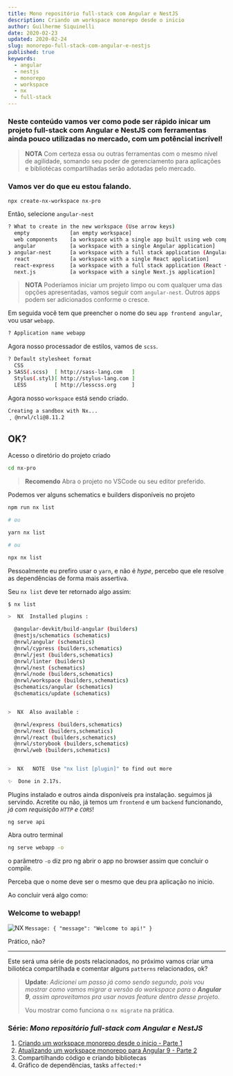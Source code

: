 ```yaml
---
title: Mono repositório full-stack com Angular e NestJS
description: Criando um workspace monorepo desde o inicio
author: Guilherme Siquinelli
date: 2020-02-23
updated: 2020-02-24
slug: monorepo-full-stack-com-angular-e-nestjs
published: true
keywords:
  - angular
  - nestjs
  - monorepo
  - workspace
  - nx
  - full-stack
---
```


### Neste conteúdo vamos ver como pode ser rápido inicar um projeto full-stack com Angular e NestJS com ferramentas ainda pouco utilizadas no mercado, com um potêncial incrível!

> **NOTA**
> Com certeza essa ou outras ferramentas com o mesmo nível de agilidade, somando seu poder de gerenciamento para aplicações e bibliotécas compartilhadas serão adotadas pelo mercado.

### Vamos ver do que eu estou falando.

```bash
npx create-nx-workspace nx-pro
```

Então, selecione `angular-nest`

```bash
? What to create in the new workspace (Use arrow keys)
  empty             [an empty workspace]
  web components    [a workspace with a single app built using web components]
  angular           [a workspace with a single Angular application]
❯ angular-nest      [a workspace with a full stack application (Angular + Nest)]
  react             [a workspace with a single React application]
  react-express     [a workspace with a full stack application (React + Express)]
  next.js           [a workspace with a single Next.js application]
```

> **NOTA**
> Poderíamos iniciar um projeto limpo ou com qualquer uma das opções apresentadas, vamos seguir com `angular-nest`. Outros apps podem ser adicionados conforme o cresce.

Em seguida você tem que preencher o nome do seu `app frontend angular`, vou usar `webapp`.

```bash
? Application name webapp
```

Agora nosso processador de estilos, vamos de `scss`.

```bash
? Default stylesheet format
  CSS
❯ SASS(.scss)  [ http://sass-lang.com   ]
  Stylus(.styl)[ http://stylus-lang.com ]
  LESS         [ http://lesscss.org     ]
```

Agora nosso `workspace` está sendo criado.

```bash
Creating a sandbox with Nx...
⢀ @nrwl/cli@8.11.2
```

## OK?

Acesso o diretório do projeto criado

```bash
cd nx-pro
```

> **Recomendo**
> Abra o projeto no VSCode ou seu editor preferido.

Podemos ver alguns schematics e builders disponíveis no projeto

```bash
npm run nx list

# ou

yarn nx list

# ou

npx nx list
```

Pessoalmente eu prefiro usar o `yarn`, e não é *hype*, percebo que ele resolve as dependências de forma mais assertiva.

Seu `nx list` deve ter retornado algo assim:

```bash
$ nx list

>  NX  Installed plugins :

  @angular-devkit/build-angular (builders)
  @nestjs/schematics (schematics)
  @nrwl/angular (schematics)
  @nrwl/cypress (builders,schematics)
  @nrwl/jest (builders,schematics)
  @nrwl/linter (builders)
  @nrwl/nest (schematics)
  @nrwl/node (builders,schematics)
  @nrwl/workspace (builders,schematics)
  @schematics/angular (schematics)
  @schematics/update (schematics)


>  NX  Also available :

  @nrwl/express (builders,schematics)
  @nrwl/next (builders,schematics)
  @nrwl/react (builders,schematics)
  @nrwl/storybook (builders,schematics)
  @nrwl/web (builders,schematics)


>  NX   NOTE  Use "nx list [plugin]" to find out more

✨  Done in 2.17s.
```

Plugins instalado e outros ainda disponíveis pra instalação. seguimos já servindo. Acretite ou não, já temos um `frontend` e um `backend` funcionando, *já com requisição `HTTP` e `CORS`*!

```bsah
ng serve api
```

Abra outro terminal

```bash
ng serve webapp -o
```
o parâmetro `-o` diz pro ng abrir o app no browser assim que concluir o compile.

Perceba que o nome deve ser o mesmo que deu pra aplicação no inicio.

Ao concluir verá algo como:

### Welcome to webapp!
![NX](/assets/logos/nx.svg)
`Message: { "message": "Welcome to api!" }`

Prático, não?

----------


Este será uma série de posts relacionados, no próximo vamos criar uma biliotéca compartilhada e comentar alguns `patterns` relacionados, ok?

> **Update**:
_Adicionei um passo já como sendo segundo, pois vou mostrar como vamos migrar a versão do workspace para o **Angular 9**, assim aproveitamos pra usar novas feature dentro desse projeto._
>
> Vou mostrar como funciona o `nx migrate` na prática.

### Série: _Mono repositório full-stack com Angular e NestJS_
1. [Criando um workspace monorepo desde o inicio - Parte 1](/blog/monorepo-full-stack-com-angular-e-nestjs)
2. [Atualizando um workspace monorepo para Angular 9 - Parte 2](/blog/monorepo-full-stack-com-angular-e-nestjs-parte-2-update-angular-9)
3. Compartilhando código e criando bibliotecas
4. Gráfico de dependências, tasks `affected:*`